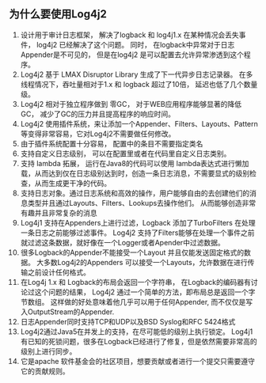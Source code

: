 ## 为什么要使用Log4j2

1.  设计用于审计日志框架， 解决了logback 和 log4j1.x 在某种情况会丢失事件， log4j2 已经解决了这个问题。 同时， 在logback中异常对于日志Appender是不可见的， 但是在log4j2 是可以配置去允许异常渗透到这个程序。 
2.  Log4j2 基于 LMAX Disruptor Library 生成了下一代异步日志记录器。 在多线程情况下，吞吐量相对于1.x 和 logback 超过了10倍， 延迟也低了几个数量级。 
3. Log4j2 相对于独立程序做到 零GC， 对于WEB应用程序能够显著的降低GC， 减少了GC的压力并且提高程序的响应时间。 
4.  Log4j2 使用插件系统，来让添加一个Appender、Filters、Layouts、Pattern等变得非常容易，它对Log4j2不需要做任何修改。 
5.  由于插件系统配置十分容易， 配置中的条目不需要指定类名
6. 支持自定义日志级别， 可以在配置里或者在代码里自定义日志类别。 
7. 支持 lambda 拓展， 运行在Java8的代码可以使用 lambda表达式进行懒加载，从而达到仅在日志级别达到时，创造一条日志消息，不需要显式的级别检查，从而生成更干净的代码。 
8.  支持日志对象。通过日志系统和高效的操作，用户能够自由的去创建他们的消息类型并且通过Layouts、Filters、Lookups去操作他们。   从而能够创造非常有趣并且非常复杂的消息
9.  Log4j1 支持在Appenders上进行过滤，Logback 添加了TurboFilters 在处理一条日志之前能够过滤事件。 Log4j2 支持了Filters能够在处理一个事件之前就过滤这条数据，就好像在一个Logger或者Apender中过滤数据。 
10. 很多Logback的Appender不能接受一个Layout 并且仅能发送固定格式的数据。 大多数Log4j2的Appenders 可以接受一个Layouts，允许数据在进行传输之前设计任何格式。 
11.  在Log4j 1.x 和 Logback的布局会返回一个字符串， 在Logback的编码器有讨论过这个问题的结果， Log4j2 通过一个简单的方法，即布局总是返回一个字节数组。 这样做的好处意味着他几乎可以用于任何Appender, 而不仅仅是写入OutputStream的Appender. 
12. 日志Appender同时支持TCP和UDP以及BSD Syslog和RFC 5424格式
13.  Log4j2通过Java5在并发上的支持，在尽可能低的级别上执行锁定。 Log4j1 有已知的死锁问题，很多在Logback已经进行了修复，但是依然需要非常高的级别上进行同步。 
14.  它是apache 软件基金会的社区项目，想要贡献或者进行一个提交只需要遵守它的贡献规则。 





